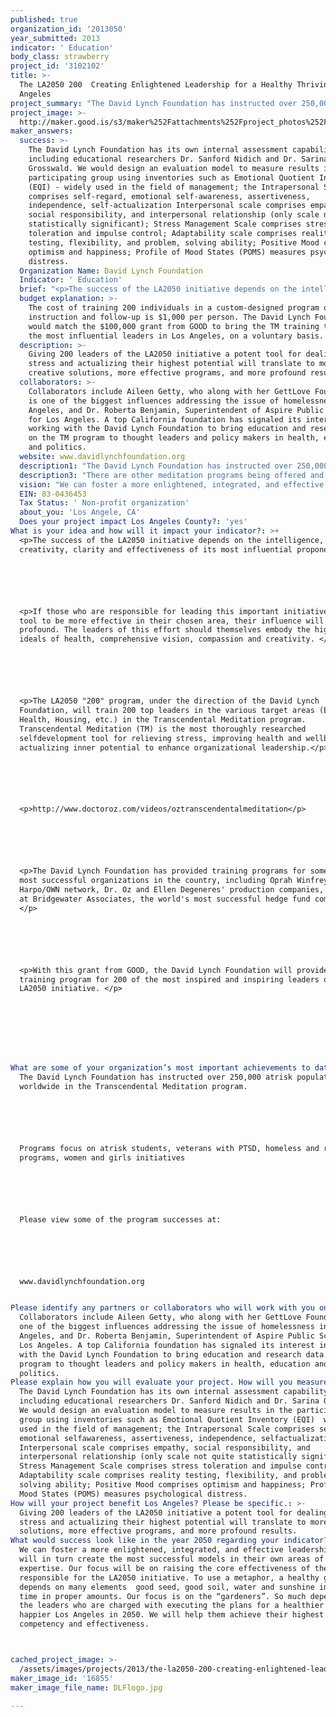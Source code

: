 ```yaml
---
published: true
organization_id: '2013050'
year_submitted: 2013
indicator: ' Education'
body_class: strawberry
project_id: '3102102'
title: >-
  The LA2050 200  Creating Enlightened Leadership for a Healthy Thriving Los
  Angeles
project_summary: "The David Lynch Foundation has instructed over 250,000 at-risk populations worldwide in the Transcendental Meditation program. \r\n\r\nPrograms focus on at-risk students, veterans with PTSD, homeless and retraining programs, women and girls initiatives\r\n\r\nPlease view some of the program successes at:\r\n\r\nwww.davidlynchfoundation.org\r\n"
project_image: >-
  http://maker.good.is/s3/maker%252Fattachments%252Fproject_photos%252Fimages%252F16855%252Fdisplay%252FDLFlogo.jpg=c570x385
maker_answers:
  success: >-
    The David Lynch Foundation has its own internal assessment capability,
    including educational researchers Dr. Sanford Nidich and Dr. Sarina
    Grosswald. We would design an evaluation model to measure results in the
    participating group using inventories such as Emotional Quotient Inventory
    (EQI) - widely used in the field of management; the Intrapersonal Scale
    comprises self-regard, emotional self-awareness, assertiveness,
    independence, self-actualization Interpersonal scale comprises empathy,
    social responsibility, and interpersonal relationship (only scale not quite
    statistically significant); Stress Management Scale comprises stress
    toleration and impulse control; Adaptability scale comprises reality
    testing, flexibility, and problem, solving ability; Positive Mood comprises
    optimism and happiness; Profile of Mood States (POMS) measures psychological
    distress.
  Organization Name: David Lynch Foundation
  Indicator: ' Education'
  brief: "<p>The success of the LA2050 initiative depends on the intelligence, creativity, clarity and effectiveness of its most influential proponents.</p>\r\n\r\n<p>If those who are responsible for leading this important initiative have a tool to be more effective in their chosen area, their influence will be more profound. The leaders of this effort should themselves embody the highest ideals of health, comprehensive vision, compassion and creativity. </p>\r\n\r\n<p>The LA2050 \"200\" program, under the direction of the David Lynch Foundation, will train 200 top leaders in the various target areas (Education, Health, Housing, etc.) in the Transcendental Meditation program. Transcendental Meditation (TM) is the most thoroughly researched self-development tool for relieving stress, improving health and well-being, and actualizing inner potential to enhance organizational leadership.</p>\r\n\r\n<p>http://www.doctoroz.com/videos/oz-transcendental-meditation</p>\r\n\r\n<p>The David Lynch Foundation has provided training programs for some of the most successful organizations in the country, including Oprah Winfrey's Harpo/OWN network, Dr. Oz and Ellen Degeneres' production companies, employees at Bridgewater Associates, the world's most successful hedge fund company. </p>\r\n\r\n<p>With this grant from GOOD, the David Lynch Foundation will provide a custom training program for 200 of the most inspired and inspiring leaders of the LA2050 initiative. </p>\r\n\r\n\r\n"
  budget explanation: >-
    The cost of training 200 individuals in a custom-designed program of
    instruction and follow-up is $1,000 per person. The David Lynch Foundation
    would match the $100,000 grant from GOOD to bring the TM training to 200 of
    the most influential leaders in Los Angeles, on a voluntary basis. 
  description: >-
    Giving 200 leaders of the LA2050 initiative a potent tool for dealing with
    stress and actualizing their highest potential will translate to more
    creative solutions, more effective programs, and more profound results. 
  collaborators: >-
    Collaborators include Aileen Getty, who along with her GettLove Foundation,
    is one of the biggest influences addressing the issue of homelessness in Los
    Angeles, and Dr. Roberta Benjamin, Superintendent of Aspire Public Schools
    for Los Angeles. A top California foundation has signaled its interest in
    working with the David Lynch Foundation to bring education and research data
    on the TM program to thought leaders and policy makers in health, education
    and politics.
  website: www.davidlynchfoundation.org
  description1: "The David Lynch Foundation has instructed over 250,000 at-risk populations worldwide in the Transcendental Meditation program. \r\n\r\nPrograms focus on at-risk students, veterans with PTSD, homeless and retraining programs, women and girls initiatives\r\n\r\nPlease view some of the program successes at:\r\n\r\nwww.davidlynchfoundation.org\r\n"
  description3: "There are other meditation programs being offered and taught - mindfullness meditation, zen meditation, Chopra, relaxation response. \r\n\r\nMeditations are different and have different effects and benefits. TM is the most thoroughly researched and published form of meditation. Its benefits, derived from the simple, natural, effortless system allowing for \"automatic self-transcending\" are holistic and comprehensive. \r\n\r\nWe support all programs offering meditation to bring peace and relief to suffering people."
  vision: "We can foster a more enlightened, integrated, and effective leadership who will in turn create the most successful models in their own areas of expertise. Our focus will be on raising the core effectiveness of the leaders responsible for the LA2050 initiative. To use a metaphor, a healthy garden depends on many elements - good seed, good soil, water and sunshine in proper time in proper amounts. Our focus is on the “gardeners”. So much depends on the leaders who are charged with executing the plans for a healthier and happier Los Angeles in 2050. We will help them achieve their highest level of competency and effectiveness.\r\n"
  EIN: 83-0436453
  Tax Status: ' Non-profit organization'
  about_you: 'Los Angele, CA'
  Does your project impact Los Angeles County?: 'yes'
What is your idea and how will it impact your indicator?: >+
  <p>The success of the LA2050 initiative depends on the intelligence,
  creativity, clarity and effectiveness of its most influential proponents.</p>






  <p>If those who are responsible for leading this important initiative have a
  tool to be more effective in their chosen area, their influence will be more
  profound. The leaders of this effort should themselves embody the highest
  ideals of health, comprehensive vision, compassion and creativity. </p>






  <p>The LA2050 "200" program, under the direction of the David Lynch
  Foundation, will train 200 top leaders in the various target areas (Education,
  Health, Housing, etc.) in the Transcendental Meditation program.
  Transcendental Meditation (TM) is the most thoroughly researched
  selfdevelopment tool for relieving stress, improving health and wellbeing, and
  actualizing inner potential to enhance organizational leadership.</p>






  <p>http://www.doctoroz.com/videos/oztranscendentalmeditation</p>






  <p>The David Lynch Foundation has provided training programs for some of the
  most successful organizations in the country, including Oprah Winfrey's
  Harpo/OWN network, Dr. Oz and Ellen Degeneres' production companies, employees
  at Bridgewater Associates, the world's most successful hedge fund company.
  </p>






  <p>With this grant from GOOD, the David Lynch Foundation will provide a custom
  training program for 200 of the most inspired and inspiring leaders of the
  LA2050 initiative. </p>








What are some of your organization’s most important achievements to date?: >+
  The David Lynch Foundation has instructed over 250,000 atrisk populations
  worldwide in the Transcendental Meditation program. 






  Programs focus on atrisk students, veterans with PTSD, homeless and retraining
  programs, women and girls initiatives






  Please view some of the program successes at:






  www.davidlynchfoundation.org


Please identify any partners or collaborators who will work with you on this project.: >-
  Collaborators include Aileen Getty, who along with her GettLove Foundation, is
  one of the biggest influences addressing the issue of homelessness in Los
  Angeles, and Dr. Roberta Benjamin, Superintendent of Aspire Public Schools for
  Los Angeles. A top California foundation has signaled its interest in working
  with the David Lynch Foundation to bring education and research data on the TM
  program to thought leaders and policy makers in health, education and
  politics.
Please explain how you will evaluate your project. How will you measure success?: >-
  The David Lynch Foundation has its own internal assessment capability,
  including educational researchers Dr. Sanford Nidich and Dr. Sarina Grosswald.
  We would design an evaluation model to measure results in the participating
  group using inventories such as Emotional Quotient Inventory (EQI)  widely
  used in the field of management; the Intrapersonal Scale comprises selfregard,
  emotional selfawareness, assertiveness, independence, selfactualization
  Interpersonal scale comprises empathy, social responsibility, and
  interpersonal relationship (only scale not quite statistically significant);
  Stress Management Scale comprises stress toleration and impulse control;
  Adaptability scale comprises reality testing, flexibility, and problem,
  solving ability; Positive Mood comprises optimism and happiness; Profile of
  Mood States (POMS) measures psychological distress.
How will your project benefit Los Angeles? Please be specific.: >-
  Giving 200 leaders of the LA2050 initiative a potent tool for dealing with
  stress and actualizing their highest potential will translate to more creative
  solutions, more effective programs, and more profound results. 
What would success look like in the year 2050 regarding your indicator?: >+
  We can foster a more enlightened, integrated, and effective leadership who
  will in turn create the most successful models in their own areas of
  expertise. Our focus will be on raising the core effectiveness of the leaders
  responsible for the LA2050 initiative. To use a metaphor, a healthy garden
  depends on many elements  good seed, good soil, water and sunshine in proper
  time in proper amounts. Our focus is on the “gardeners”. So much depends on
  the leaders who are charged with executing the plans for a healthier and
  happier Los Angeles in 2050. We will help them achieve their highest level of
  competency and effectiveness.



cached_project_image: >-
  /assets/images/projects/2013/the-la2050-200-creating-enlightened-leadership-for-a-healthy-thriving-los-angeles/maker.good.is/s3/maker%252Fattachments%252Fproject_photos%252Fimages%252F16855%252Fdisplay%252FDLFlogo.jpg=c570x385.jpg
maker_image_id: '16855'
maker_image_file_name: DLFlogo.jpg

---
```

